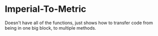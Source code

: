 # Imperial-To-Metric

Doesn't have all of the functions, just shows how to transfer code from being in one big block, to multiple methods.
